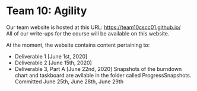 # Team 10: Agility

Our team website is hosted at this URL: https://team10cscc01.github.io/  
All of our write-ups for the course will be available on this website.

At the moment, the website contains content pertaining to:
* Deliverable 1 [June 1st, 2020]
* Deliverable 2 [June 15th, 2020]
* Deliverable 3, Part A [June 22nd, 2020]
Snapshots of the burndown chart and taskboard are avilable in the folder called ProgressSnapshots. Committed June 25th, June 28th, June 29th
